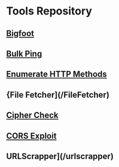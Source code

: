 # Tools Repository

## [Bigfoot](/Bigfoot)

## [Bulk Ping](/Bulk-Ping)

## [Enumerate HTTP Methods](/Enum-HTTP-Methods)

## {File Fetcher](/FileFetcher)

## [Cipher Check](/ciphercheck)

## [CORS Exploit](/cors)

## URLScrapper](/urlscrapper)
